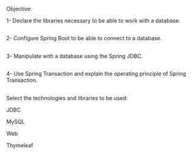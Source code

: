  Objective:
 
1- Declare the libraries necessary to be able to work with a database.

##

2- Configure Spring Boot to be able to connect to a database.

##

3- Manipulate with a database using the Spring JDBC.

##

4- Use Spring Transaction and explain the operating principle of Spring Transaction.

##

Select the technologies and libraries to be used:

JDBC

MySQL

Web

Thymeleaf
